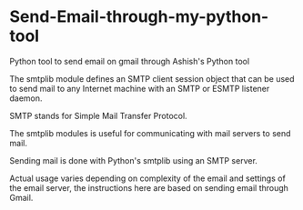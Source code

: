 # Send-Email-through-my-python-tool

Python tool to send email on gmail through Ashish's Python tool

The smtplib module defines an SMTP client session object that can be used to send
mail to any Internet machine with an SMTP or ESMTP listener daemon. 

SMTP stands for Simple Mail Transfer Protocol. 

The smtplib modules is useful for communicating with mail servers to send mail.

Sending mail is done with Python's smtplib using an SMTP server. 

Actual usage varies depending on complexity of the email and settings of the
email server, the instructions here are based on sending email through Gmail.
